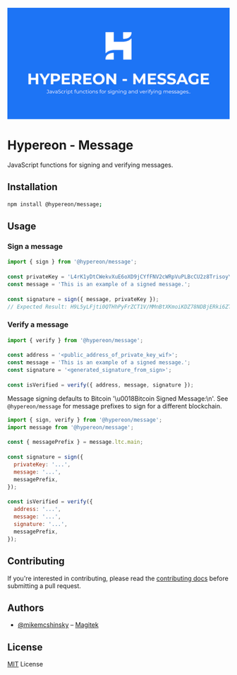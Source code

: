 ![Hypereon Message Banner](https://github.com/HypereonLabs/message/raw/master/media/repo-banner.png)

# Hypereon - Message

JavaScript functions for signing and verifying messages.

## Installation

```bash
npm install @hypereon/message;
```

## Usage

### Sign a message

```javascript
import { sign } from '@hypereon/message';

const privateKey = 'L4rK1yDtCWekvXuE6oXD9jCYfFNV2cWRpVuPLBcCU2z8TrisoyY1';
const message = 'This is an example of a signed message.';

const signature = sign({ message, privateKey });
// Expected Result: H9L5yLFjti0QTHhPyFrZCT1V/MMnBtXKmoiKDZ78NDBjERki6ZTQZdSMCtkgoNmp17By9ItJr8o7ChX0XxY91nk=
```

### Verify a message

```javascript
import { verify } from '@hypereon/message';

const address = '<public_address_of_private_key_wif>';
const message = 'This is an example of a signed message.';
const signature = '<generated_signature_from_sign>';

const isVerified = verify({ address, message, signature });
```

Message signing defaults to Bitcoin '\u0018Bitcoin Signed Message:\n'. See `@hypereon/message` for message prefixes to sign for a different blockchain.

```javascript
import { sign, verify } from '@hypereon/message';
import message from '@hypereon/message';

const { messagePrefix } = message.ltc.main;

const signature = sign({
  privateKey: '...',
  message: '...',
  messagePrefix,
});

const isVerified = verify({
  address: '...',
  message: '...',
  signature: '...',
  messagePrefix,
});
```

## Contributing

If you're interested in contributing, please read the [contributing docs](https://github.com/HypereonLabs/message/blob/master/CONTRIBUTING.md) before submitting a pull request.

## Authors

- [@mikemcshinsky](https://twitter.com/mikemcshinsky) – [Magitek](https://magitek.dev)

## License

[MIT](/LICENSE) License